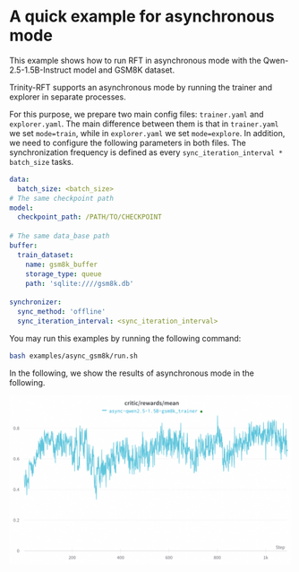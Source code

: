 # A quick example for asynchronous mode

This example shows how to run RFT in asynchronous mode with the Qwen-2.5-1.5B-Instruct model and GSM8K dataset.

Trinity-RFT supports an asynchronous mode by running the trainer and explorer in separate processes.

For this purpose, we prepare two main config files: `trainer.yaml` and `explorer.yaml`.
The main difference between them is that in `trainer.yaml` we set `mode=train`, while in `explorer.yaml` we set `mode=explore`.
In addition, we need to configure the following parameters in both files.
The synchronization frequency is defined as every `sync_iteration_interval * batch_size` tasks.

```yaml
data:
  batch_size: <batch_size>
# The same checkpoint path
model:
  checkpoint_path: /PATH/TO/CHECKPOINT

# The same data_base path
buffer:
  train_dataset:
    name: gsm8k_buffer
    storage_type: queue
    path: 'sqlite:////gsm8k.db'

synchronizer:
  sync_method: 'offline'
  sync_iteration_interval: <sync_iteration_interval>
```

You may run this examples by running the following command:

```bash
bash examples/async_gsm8k/run.sh
```

In the following, we show the results of asynchronous mode in the following.

![async](../../assets/async-curve.png)
